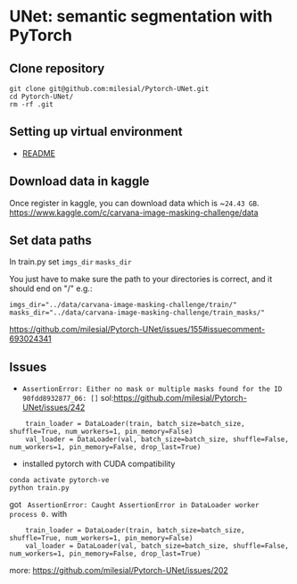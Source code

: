 # UNet: semantic segmentation with PyTorch

## Clone repository
```
git clone git@github.com:milesial/Pytorch-UNet.git
cd Pytorch-UNet/
rm -rf .git
``` 

## Setting up virtual environment
* [README](../../setting-virtual-environment/README.md)


## Download data in kaggle
Once register in kaggle, you can download data which is ~`24.43 GB`.
https://www.kaggle.com/c/carvana-image-masking-challenge/data  

## Set data paths
In train.py set `imgs_dir` `masks_dir`

You just have to make sure the path to your directories is correct, and it should end on "/" e.g.:
``` 
imgs_dir="../data/carvana-image-masking-challenge/train/"
masks_dir="../data/carvana-image-masking-challenge/train_masks/"
```
https://github.com/milesial/Pytorch-UNet/issues/155#issuecomment-693024341


## Issues
* `AssertionError: Either no mask or multiple masks found for the ID 90fdd8932877_06: []` sol:https://github.com/milesial/Pytorch-UNet/issues/242
```
    train_loader = DataLoader(train, batch_size=batch_size, shuffle=True, num_workers=1, pin_memory=False)
    val_loader = DataLoader(val, batch_size=batch_size, shuffle=False, num_workers=1, pin_memory=False, drop_last=True)
```
* installed pytorch with CUDA compatibility
```  
conda activate pytorch-ve
python train.py
```
got 
` AssertionError: Caught AssertionError in DataLoader worker process 0.`
with 
```  
    train_loader = DataLoader(train, batch_size=batch_size, shuffle=True, num_workers=1, pin_memory=False)
    val_loader = DataLoader(val, batch_size=batch_size, shuffle=False, num_workers=1, pin_memory=False, drop_last=True)
```
more: https://github.com/milesial/Pytorch-UNet/issues/202 